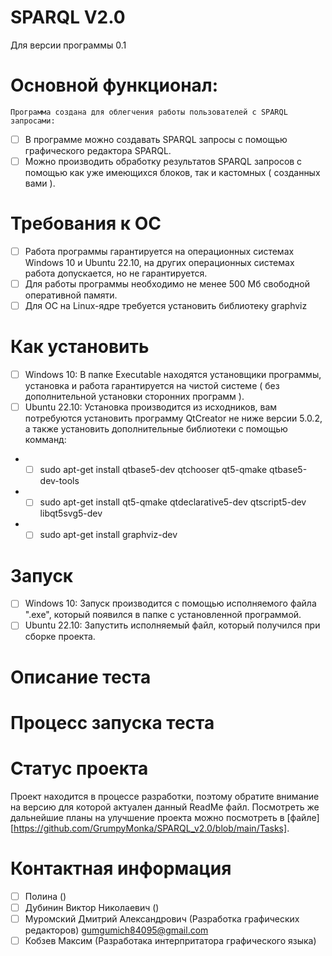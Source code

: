 # SPARQL V2.0
Для версии программы 0.1

# Основной функционал:
	Программа создана для облегчения работы пользователей с SPARQL запросами: 
- [ ] В программе можно создавать SPARQL запросы с помощью графического редактора SPARQL. 
- [ ] Можно производить обработку результатов SPARQL запросов с помощью как уже имеющихся блоков, так и кастомных ( созданных вами ).

# Требования к ОС
- [ ] Работа программы гарантируется на операционных системах Windows 10 и Ubuntu 22.10, на других операционных системах работа допускается, но не гарантируется.
- [ ] Для работы программы необходимо не менее 500 Мб свободной оперативной памяти.
- [ ] Для ОС на Linux-ядре требуется установить библиотеку graphviz 

# Как установить 
- [ ] Windows 10: В папке Executable находятся установщики программы, установка и работа гарантируется на чистой системе ( без дополнительной установки сторонних программ ).
- [ ] Ubuntu 22.10: Установка производится из исходников, вам потребуются установить программу QtCreator не ниже версии 5.0.2, а также установить дополнительные библиотеки с помощью комманд: 
- - [ ] sudo apt-get install qtbase5-dev qtchooser qt5-qmake qtbase5-dev-tools
- - [ ] sudo apt-get install qt5-qmake qtdeclarative5-dev qtscript5-dev libqt5svg5-dev
- - [ ] sudo apt-get install graphviz-dev

# Запуск
- [ ] Windows 10: Запуск производится с помощью исполняемого файла ".exe", который появился в папке с установленной программой. 
- [ ] Ubuntu 22.10: Запустить исполняемый файл, который получился при сборке проекта.

# Описание теста

# Процесс запуска теста

# Статус проекта
Проект находится в процессе разработки, поэтому обратите внимание на версию для которой актуален данный ReadMe файл. Посмотреть же дальнейшие планы на улучшение проекта можно посмотреть в [файле][https://github.com/GrumpyMonka/SPARQL_v2.0/blob/main/Tasks].

# Контактная информация
- [ ] Полина ()
- [ ] Дубинин Виктор Николаевич () 
- [ ] Муромский Дмитрий Александрович (Разработка графических редакторов) gumgumich84095@gmail.com
- [ ] Кобзев Максим (Разработака интерпритатора графического языка)
